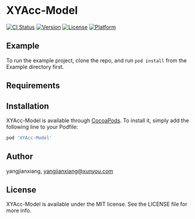 # XYAcc-Model

[![CI Status](https://img.shields.io/travis/yangjianxiang/XYAcc-Model.svg?style=flat)](https://travis-ci.org/yangjianxiang/XYAcc-Model)
[![Version](https://img.shields.io/cocoapods/v/XYAcc-Model.svg?style=flat)](https://cocoapods.org/pods/XYAcc-Model)
[![License](https://img.shields.io/cocoapods/l/XYAcc-Model.svg?style=flat)](https://cocoapods.org/pods/XYAcc-Model)
[![Platform](https://img.shields.io/cocoapods/p/XYAcc-Model.svg?style=flat)](https://cocoapods.org/pods/XYAcc-Model)

## Example

To run the example project, clone the repo, and run `pod install` from the Example directory first.

## Requirements

## Installation

XYAcc-Model is available through [CocoaPods](https://cocoapods.org). To install
it, simply add the following line to your Podfile:

```ruby
pod 'XYAcc-Model'
```

## Author

yangjianxiang, yangjianxiang@xunyou.com

## License

XYAcc-Model is available under the MIT license. See the LICENSE file for more info.
